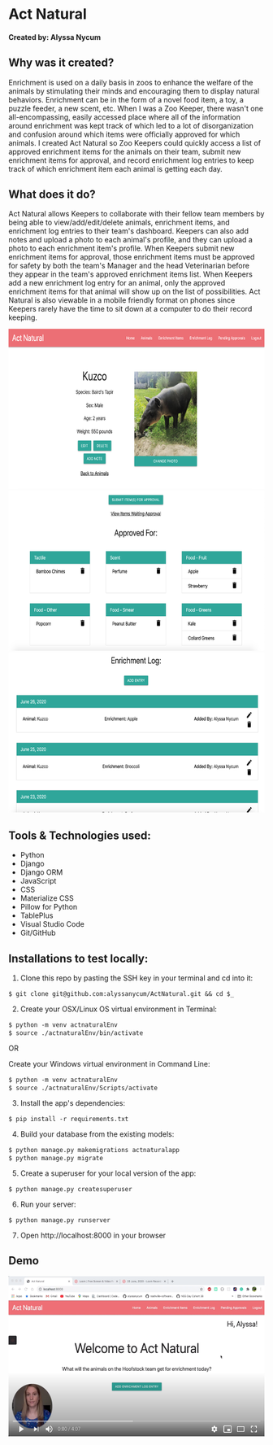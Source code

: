 # Act Natural

#### Created by: Alyssa Nycum

## Why was it created?
Enrichment is used on a daily basis in zoos to enhance the welfare of the animals by stimulating their minds and encouraging them to display natural behaviors. Enrichment can be in the form of a novel food item, a toy, a puzzle feeder, a new scent, etc. When I was a Zoo Keeper, there wasn't one all-encompassing, easily accessed place where all of the information around enrichment was kept track of which led to a lot of disorganization and confusion around which items were officially approved for which animals. I created Act Natural so Zoo Keepers could quickly access a list of approved enrichment items for the animals on their team, submit new enrichment items for approval, and record enrichment log entries to keep track of which enrichment item each animal is getting each day. 

## What does it do?
Act Natural allows Keepers to collaborate with their fellow team members by being able to view/add/edit/delete animals, enrichment items, and enrichment log entries to their team's dashboard. Keepers can also add notes and upload a photo to each animal's profile, and they can upload a photo to each enrichment item's profile. When Keepers submit new enrichment items for approval, those enrichment items must be approved for safety by both the team's Manager and the head Veterinarian before they appear in the team's approved enrichment items list. When Keepers add a new enrichment log entry for an animal, only the approved enrichment items for that animal will show up on the list of possibilities. Act Natural is also viewable in a mobile friendly format on phones since Keepers rarely have the time to sit down at a computer to do their record keeping. 

<img src="screenshots/animal-profile.png" 
alt="Animal Profile Screenshot" width="560" height="315" />
<img src="screenshots/approved-items.png" 
alt="Approved Enrichment Items Screenshot" width="560" height="315" />
<img src="screenshots/enrichment-log.png" 
alt="Enrichment Log Screenshot" width="560" height="315" />

## Tools & Technologies used:
* Python
* Django
* Django ORM
* JavaScript
* CSS
* Materialize CSS
* Pillow for Python
* TablePlus
* Visual Studio Code
* Git/GitHub

## Installations to test locally:

1. Clone this repo by pasting the SSH key in your terminal and cd into it:
```shell session
$ git clone git@github.com:alyssanycum/ActNatural.git && cd $_
```

2. Create your OSX/Linux OS virtual environment in Terminal:
```shell session
$ python -m venv actnaturalEnv
$ source ./actnaturalEnv/bin/activate
```

OR

Create your Windows virtual environment in Command Line:
```shell session
$ python -m venv actnaturalEnv
$ source ./actnaturalEnv/Scripts/activate
```

3. Install the app's dependencies:
```shell session
$ pip install -r requirements.txt
```

4. Build your database from the existing models:
```shell session
$ python manage.py makemigrations actnaturalapp
$ python manage.py migrate
```

5. Create a superuser for your local version of the app:
```shell session
$ python manage.py createsuperuser
```

6. Run your server:
```shell session
$ python manage.py runserver
```

7. Open http://localhost:8000 in your browser

## Demo

<a href="https://www.youtube.com/embed/wD8I59EqAAY
" target="_blank"><img src="screenshots/home-page.png" 
alt="Act Natural Demo Video" width="560" height="315" /></a>